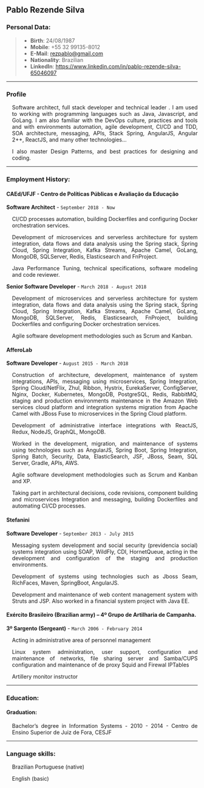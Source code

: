 Pablo Rezende Silva
---

### Personal Data:
> - **Birth**: 24/08/1987
> - **Mobile**: +55 32 99135-8012 
> - **E-Mail**: rezpablo@gmail.com
> - **Nationality**: Brazilian
> - **LinkedIn**: https://www.linkedin.com/in/pablo-rezende-silva-65046097

---

### Profile

<p style='text-align: justify; margin-left:3%'> Software architect, full stack developer and technical leader . I am used to working with programming languages such as Java, Javascript, and GoLang. I am also familiar with the DevOps culture, practices and tools and with environments automation, agile development, CI/CD and TDD, SOA architecture, messaging, APIs, Stack Spring, AngularJS, Angular 2++, ReactJS, and many other technologies... </p>
<p style='text-align: justify; margin-left:3%'> I also master Design Patterns, and best practices for designing and coding.</p>

---
### Employment History:

#### CAEd/UFJF - Centro de Políticas Públicas e Avaliação da Educação

**Software Architect** - `September 2018 - Now`

<p style='text-align: justify; margin-left:3%'> CI/CD processes automation, building Dockerfiles and configuring Docker orchestration services. </p>
<p style='text-align: justify; margin-left:3%'> Development of microservices and serverless architecture for system integration, data flows and data analysis using the Spring stack, Spring Cloud, Spring Integration, Kafka Streams, Apache Camel, GoLang, MongoDB, SQLServer, Redis, Elasticsearch and FnProject. </p>
<p style='text-align: justify; margin-left:3%'>Java Performance Tuning, technical specifications, software modeling and code reviewer.</p>

**Senior Software Developer** - `March 2018 - August 2018`

<p style='text-align: justify; margin-left:3%'> Development of microservices and serverless architecture for system integration, data flows and data analysis using the Spring stack, Spring Cloud, Spring Integration, Kafka Streams, Apache Camel, GoLang, MongoDB, SQLServer, Redis, Elasticsearch, FnProject, building Dockerfiles and configuring Docker orchestration services.</p>
<p style='text-align: justify; margin-left:3%'> Agile software development methodologies such as Scrum and Kanban. </p>

#### AfferoLab

**Software Developer** - `August 2015 - March 2018`

<p style='text-align: justify; margin-left:3%'> Construction of architecture, development, maintenance of system integrations, APIs, messaging using microservices, Spring Integration, Spring Cloud/NetFlix, Zhul, Ribbon, Hystrix, EurekaServer, ConfigServer, Nginx, Docker, Kubernetes, MongoDB, PostgreSQL, Redis, RabbitMQ, staging and production environments maintenance in the Amazon Web services cloud platform and integration systems migration from Apache Camel with JBoss Fuse to microservices in the Spring Cloud platform. </p>
<p style='text-align: justify; margin-left:3%'> Development of administrative interface integrations with ReactJS, Redux, NodeJS, GraphQL, MongoDB. </p>
<p style='text-align: justify; margin-left:3%'> Worked in the development, migration, and maintenance of systems using technologies such as AngularJS, Spring Boot, Spring Integration, Spring Batch, Security, Data, ElasticSearch, JSF, JBoss, Seam, SQL Server, Gradle, APIs, AWS. </p>
<p style='text-align: justify; margin-left:3%'> Agile software development methodologies such as Scrum and Kanban and XP. </p>
<p style='text-align: justify; margin-left:3%'> Taking part in architectural decisions, code revisions, component building and microservices Integration and messaging, building Dockerfiles and automating CI/CD processes. </p>

#### Stefanini

**Software Developer** - `September 2013 - July 2015`

<p style='text-align: justify; margin-left:3%'> Messaging system development and social security (previdencia social) systems integration using SOAP, WildFly, CDI, HornetQueue, acting in the development and configuration of the staging and production environments.</p>
<p style='text-align: justify; margin-left:3%'> Development of systems using technologies such as Jboss Seam, RichFaces, Maven, SpringBoot, AngularJS. </p>
<p style='text-align: justify; margin-left:3%'> Development and maintenance of web content management system with Struts and JSP. Also worked in a financial system project with Java EE. </p>

#### Exército Brasileiro (Brazilian army) – 4º Grupo de Artilharia de Campanha.

**3º Sargento (Sergeant)** - `March 2006 - February 2014`

<p style='text-align: justify; margin-left:3%'> Acting in administrative area of personnel management </p>
<p style='text-align: justify; margin-left:3%'> Linux system administration, user support, configuration and maintenance of networks, file sharing server and Samba/CUPS configuration and maintenance of de proxy Squid and Firewal IPTables </p>
<p style='text-align: justify; margin-left:3%'> Artillery monitor instructor</p>

---

### Education:

#### Graduation:

<p style='text-align: justify; margin-left:3%'> Bachelor’s degree in Information Systems - 2010 - 2014 - Centro de Ensino Superior de Juiz de Fora, CESJF </p>

---

### Language skills:

<p style='text-align: justify; margin-left:3%'> Brazilian Portuguese (native) </p>
<p style='text-align: justify; margin-left:3%'> English (basic) </p>
